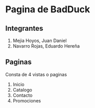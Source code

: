 # Pagina de BadDuck

## Integrantes

1. Mejia Hoyos, Juan Daniel
2. Navarro Rojas, Eduardo Hereña

## Paginas 

Consta de 4 vistas o paginas

1. Inicio
2. Catalogo
3. Contacto
4. Promociones
